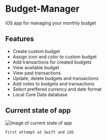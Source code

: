 # Budget-Manager
iOS app for managing your monthly budget


## Features
- Create custom budget
- Assign icon and color to custom budget
- Add transactions for created budgets
- View available budget
- View past transactions
- Update, delete budgets and transactions
- Add notes to budgets and transactions
- Select preffered currency and date format
- Local Core Data database

## Current state of app
![Image of current state of app](README_current_app_status.gif)

```
First attempt at Swift and iOS
```
